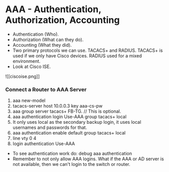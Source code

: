 # AAA - Authentication, Authorization, Accounting #
- Authentication (Who).
- Authorization (What can they do).
- Accounting (What they did).
- Two primary protocols we can use. TACACS+ and RADIUS. TACACS+ is used if we only have Cisco devices. RADIUS used for a mixed environment.
- Look at Cisco ISE.

![[ciscoise.png]]

### Connect a Router to AAA Server ###
1.  aaa new-model
2.  tacacs-server host 10.0.0.3 key aaa-cs-pw
3. aaa group server tacacs+ FB-TG. // This is optional.
4.  aaa authentication login Use-AAA group tacacs+ local
5.  It only uses local as the secondary backup login, it uses local usernames and passwords for that.
6.  aaa authentication enable default group tacacs+ local
7.  line vty 0 4
8.  login authentication Use-AAA

- To see authentication work do: debug aaa authentication
- Remember to not only allow AAA logins. What if the AAA or AD server is not available, then we can't login to the switch or router.